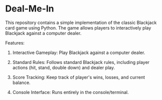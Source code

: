 # Deal-Me-In
This repository contains a simple implementation of the classic Blackjack card game using Python. The game allows players to interactively play Blackjack against a computer dealer.  

Features:

1. Interactive Gameplay: Play Blackjack against a computer dealer.

2. Standard Rules: Follows standard Blackjack rules, including player actions (hit, stand, double down) and dealer play.

3. Score Tracking: Keep track of player's wins, losses, and current balance.

4. Console Interface: Runs entirely in the console/terminal.
